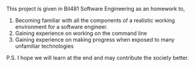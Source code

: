This project is given in Bil481 Software Engineering as an homework to,

1. Becoming familiar with all the components of a realistic working environment for a software engineer.
2. Gaining experience on working on the command line
3. Gaining experience on making progress when exposed to many unfamiliar technologies




P.S. I hope we will learn at the end and may contribute the society better.

